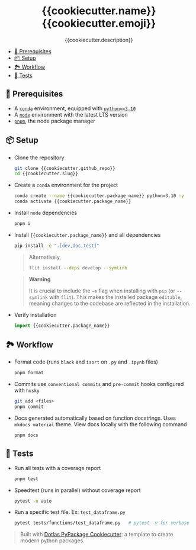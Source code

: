 <h1 align="center" style="border-bottom: none">
{{cookiecutter.name}} {{cookiecutter.emoji}}
</h1>
<p align="center">{{cookiecutter.description}}</p>

- [📓 Prerequisites](#-prerequisites)
- [📦 Setup](#-setup)
- [🏞 Workflow](#-workflow)
- [🧪 Tests](#-tests)

## 📓 Prerequisites

- A [`conda`](https://continuum.io/) environment, equipped with [`python==3.10`](https://www.python.org/downloads/release/python-3100/)
- A [`node`](https://github.com/nvm-sh/nvm) environment with the latest LTS version
- [`pnpm`](https://pnpm.io/), the node package manager

## 📦 Setup

- Clone the repository

  ```bash
  git clone {{cookiecutter.github_repo}}
  cd {{cookiecutter.slug}}
  ```

- Create a `conda` environment for the project

  ```bash
  conda create --name {{cookiecutter.package_name}} python=3.10 -y
  conda activate {{cookiecutter.package_name}}
  ```

- Install `node` dependencies

  ```bash
  pnpm i
  ```

- Install `{{cookiecutter.package_name}}` and all dependencies

  ```bash
  pip install -e ".[dev,doc,test]"
  ```

  > Alternatively,
  >
  > ```bash
  > flit install --deps develop --symlink
  > ```

  > **Warning**
  >
  > It is crucial to include the `-e` flag when installing with `pip` (or `--symlink` with `flit`).
  > This makes the installed package `editable`, meaning changes to the codebase are reflected in the installation.

- Verify installation

  ```python
  import {{cookiecutter.package_name}}
  ```

## 🏞 Workflow

- Format code (runs `black` and `isort` on `.py` and `.ipynb` files)

    ```bash
    pnpm format
    ```

- Commits use `conventional commits` and `pre-commit` hooks configured with `husky`

    ```bash
    git add <files>
    pnpm commit
    ```

- Docs generated automatically based on function docstrings. Uses `mkdocs material` theme. View docs locally with the following command

    ```bash
    pnpm docs
    ```

## 🧪 Tests

- Run all tests with a coverage report

    ```bash
    pnpm test
    ```

- Speedtest (runs in parallel) without coverage report

    ```bash
    pytest -n auto
    ```

- Run a specific test file. Ex: `test_dataframe.py`

    ```bash
    pytest tests/functions/test_dataframe.py   # pytest -v for verbose
    ```

> Built with [Dotlas PyPackage Cookiecutter](https://github.com/dotlas/cookiecutter-pypackage): a template to create modern python packages.
